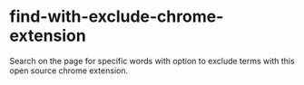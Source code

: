 # find-with-exclude-chrome-extension
Search on the page for specific words with option to exclude terms with this open source chrome extension.

